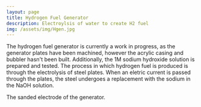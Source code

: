 ```yaml
---
layout: page
title: Hydrogen Fuel Generator
description: Electroylsis of water to create H2 fuel
img: /assets/img/Hgen.jpg
---
```


The hydrogen fuel generator is currently a work in progress, as the generator plates have been machined, however the acrylic casing and bubbler hasn't been built. Additionally, the 1M sodium hydroxide solution is prepared and tested. The process in which hydrogen fuel is produced is through the electrolysis of steel plates. When an eletric current is passed through the plates, the steel undergoes a replacement with the sodium in the NaOH solution.


<div class="img_row">
    <img class="col three" src="{{ site.baseurl }}/assets/img/HDgen.jpg" alt="" title="example image"/>
</div>
<div class="col three caption">
    The sanded electrode of the generator.
</div>
